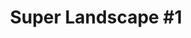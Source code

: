 ---
ee_id: '185'
site: '1'
type: '2'
long_id: '2005-021 Super Landscape #1'
url: 2005-021-super-landscape-1
year: '2005'
medium: NES and Famicom Cartridge mods
commission:
add_credit:
dims:
pitch: "​Landscape made from my projects Super Mario Clouds and F1 Racer."
ps: "​This wasn’t supposed to be a new thing, but after installing two of my projects
  together, Super Mario Clouds, and F1 Racer, I liked it so much, I decided it was
  a new project. But yeah, this is just two earlier things installed together."
live_url:
related: |-
  [7] [2002-001-super-mario-clouds] 2002-001 Super Mario Clouds
  [15] [2004-002-f1-racer-mod] 2004-002 F1 Racer Mod (aka Japanese Driving Game)
  [4228] [2013-196-quickoffice] 2013-196 QuickOffice
  [4281] [2015-068-quickoffice] 2015-068 QuickOffice
title: 'Super Landscape #1'
youtube:
imgs: super-landscape-2005-021-install-database-migros-unknown.jpg
subheading:
year2: '2005'
download:
add_credits:
related_code:
! '':
layout: things-i-made
---